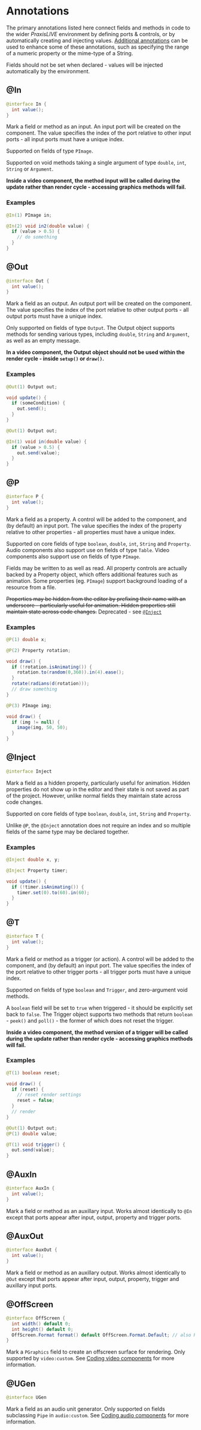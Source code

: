 # Annotations

The primary annotations listed here connect fields and methods in code to the wider _PraxisLIVE_ environment by defining ports & controls, or by automatically creating and injecting values. [Additional annotations](annotations-additional.md) can be used to enhance some of these annotations, such as specifying the range of a numeric property or the mime-type of a String.

Fields should not be set when declared - values will be injected automatically by the environment.

## @In

```java
@interface In {
  int value();
}
```

Mark a field or method as an input. An input port will be created on the component. The value specifies the index of the port relative to other input ports - all input ports must have a unique index.

Supported on fields of type `PImage`.

Supported on void methods taking a single argument of type `double`, `int`, `String` or `Argument`.

**Inside a video component, the method input will be called during the update rather than render cycle - accessing graphics methods will fail.**

### Examples

```java
@In(1) PImage in;
```

```java
@In(2) void in2(double value) {
  if (value > 0.5) {
    // do something
  }
}
```

## @Out

```java
@interface Out {
  int value();
}
```

Mark a field as an output. An output port will be created on the component. The value specifies the index of the port relative to other output ports - all output ports must have a unique index.

Only supported on fields of type `Output`. The Output object supports methods for sending various types, including `double`, `String` and `Argument`, as well as an empty message.

**In a video component, the Output object should not be used within the render cycle - inside `setup()` or `draw()`.**

### Examples

```java
@Out(1) Output out;

void update() {
  if (someCondition) {
    out.send();
  }
}
```

```java
@Out(1) Output out;

@In(1) void in(double value) {
  if (value > 0.5) {
    out.send(value);
  }
}
```

## @P

```java
@interface P {
  int value();
}
```

Mark a field as a property. A control will be added to the component, and (by default) an input port. The value specifies the index of the property relative to other properties - all properties must have a unique index.

Supported on core fields of type `boolean`, `double`, `int`, `String` and `Property`. Audio components also support use on fields of type `Table`. Video components also support use on fields of type `PImage`.

Fields may be written to as well as read. All property controls are actually backed by a Property object, which offers additional features such as animation. Some properties (eg. `PImage`) support background loading of a resource from a file.

<s>Properties may be hidden from the editor by prefixing their name with an underscore - particularly useful for animation. Hidden properties still maintain state across code changes.</s> Deprecated - see [`@Inject`](#inject)

### Examples

```java
@P(1) double x;
```

```java
@P(2) Property rotation;

void draw() {
  if (!rotation.isAnimating()) {
    rotation.to(random(0,360)).in(4).ease();
  }
  rotate(radians(d(rotation)));
  // draw something
}
```

```java
@P(3) PImage img;

void draw() {
  if (img != null) {
    image(img, 50, 50);
  }
}
```

## @Inject

```java
@interface Inject
```

Mark a field as a hidden property, particularly useful for animation. Hidden properties do not show up in the editor and their state is not saved as part of the project. However, unlike normal fields they maintain state across code changes.

Supported on core fields of type `boolean`, `double`, `int`, `String` and `Property`.

Unlike `@P`, the `@Inject` annotation does not require an index and so multiple fields of the same type may be declared together.

### Examples

```java
@Inject double x, y;
```

```java
@Inject Property timer;

void update() {
  if (!timer.isAnimating()) {
    timer.set(0).to(60).in(60);
  }
}
```

## @T

```java
@interface T {
  int value();
}
```

Mark a field or method as a trigger (or action). A control will be added to the component, and (by default) an input port. The value specifies the index of the port relative to other trigger ports - all trigger ports must have a unique index.

Supported on fields of type `boolean` and `Trigger`, and zero-argument void methods.

A `boolean` field will be set to `true` when triggered - it should be explicitly set back to `false`. The Trigger object supports two methods that return `boolean` - `peek()` and `poll()` - the former of which does not reset the trigger.

**Inside a video component, the method version of a trigger will be called during the update rather than render cycle - accessing graphics methods will fail.**

### Examples

```java
@T(1) boolean reset;

void draw() {
  if (reset) {
    // reset render settings
    reset = false;
  }
  // render
}
```

```java
@Out(1) Output out;
@P(1) double value;

@T(1) void trigger() {
  out.send(value);
}
```

## @AuxIn

```java
@interface AuxIn {
  int value();
}
```

Mark a field or method as an auxillary input. Works almost identically to `@In` except that ports appear after input, output, property and trigger ports.

## @AuxOut

```java
@interface AuxOut {
  int value();
}
```

Mark a field or method as an auxillary output. Works almost identically to `@Out` except that ports appear after input, output, property, trigger and auxillary input ports.

## @OffScreen

```java
@interface OffScreen {
  int width() default 0;
  int height() default 0;
  OffScreen.Format format() default OffScreen.Format.Default; // also RGB and ARGB
}
```

Mark a `PGraphics` field to create an offscreen surface for rendering. Only supported by `video:custom`. See [Coding video components](coding-video.md) for more information.

## @UGen

```java
@interface UGen
```

Mark a field as an audio unit generator. Only supported on fields subclassing `Pipe` in `audio:custom`. See [Coding audio components](coding-audio.md) for more information.
